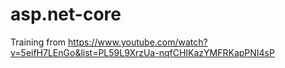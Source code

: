 # asp.net-core

Training from https://www.youtube.com/watch?v=5eifH7LEnGo&list=PL59L9XrzUa-nqfCHIKazYMFRKapPNI4sP
